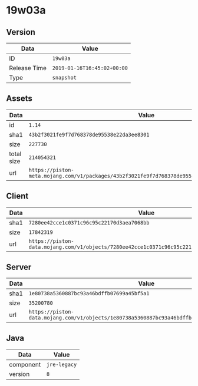 # 19w03a

## Version

|**Data**        | **Value**                 |
|----------------|-------------------------|
| ID   | ```19w03a```   |
| Release Time   | ```2019-01-16T16:45:02+00:00```   |
| Type   | ```snapshot```   |

## Assets

|**Data**        | **Value**                 |
|----------------|-------------------------|
| id   | ```1.14```   |
| sha1   | ```43b2f3021fe9f7d768378de95538e22da3ee8301```   |
| size   | ```227730```   |
| total size  | ```214054321```  |
| url       | ```https://piston-meta.mojang.com/v1/packages/43b2f3021fe9f7d768378de95538e22da3ee8301/1.14.json``` |

## Client

|**Data**        | **Value**                 |
|----------------|-------------------------|
| sha1   | ```7280ee42cce1c0371c96c95c22170d3aea7068bb```   |
| size   | ```17842319```   |
| url       | ```https://piston-data.mojang.com/v1/objects/7280ee42cce1c0371c96c95c22170d3aea7068bb/client.jar``` |

## Server

|**Data**        | **Value**                 |
|----------------|-------------------------|
| sha1   | ```1e80738a5360887bc93a46bdffb07699a45bf5a1```   |
| size   | ```35200780```   |
| url       | ```https://piston-data.mojang.com/v1/objects/1e80738a5360887bc93a46bdffb07699a45bf5a1/server.jar``` |

## Java

|**Data**        | **Value**                 |
|----------------|-------------------------|
| component   | ```jre-legacy```   |
| version   | ```8```   |
